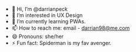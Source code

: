 - 👋 Hi, I’m @darrianpeck
- 👀 I’m interested in UX Design
- 🌱 I’m currently learning PWAs. 
- 📫 How to reach me: email - darrian98@me.com
- 😄 Pronouns: she/her
- ⚡ Fun fact: Spiderman is my fav avenger.

<!---
darrianpeck/darrianpeck is a ✨ special ✨ repository because its `README.md` (this file) appears on your GitHub profile.
You can click the Preview link to take a look at your changes.
--->
